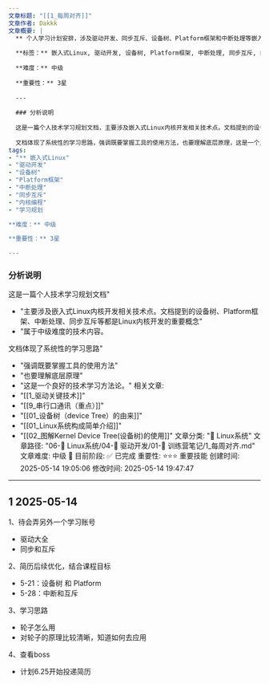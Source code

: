 ```yaml
---
文章标题: "[[1_每周对齐]]" 
文章作者: Dakkk
文章概要: |
  ** 个人学习计划安排，涉及驱动开发、同步互斥、设备树、Platform框架和中断处理等嵌入式Linux内核技术的学习路线规划。
  
  **标签：** 嵌入式Linux, 驱动开发, 设备树, Platform框架, 中断处理, 同步互斥, 内核编程, 学习规划
  
  **难度：** 中级
  
  **重要性：** 3星
  
  ---
  
  ### 分析说明
  
  这是一篇个人技术学习规划文档，主要涉及嵌入式Linux内核开发相关技术点。文档提到的设备树、Platform框架、中断处理、同步互斥等都是Linux内核开发的重要概念，属于中级难度的技术内容。
  
  文档体现了系统性的学习思路，强调既要掌握工具的使用方法，也要理解底层原理，这是一个良好的技术学习方法论。
tags:
- "** 嵌入式Linux"
- "驱动开发"
- "设备树"
- "Platform框架"
- "中断处理"
- "同步互斥"
- "内核编程"
- "学习规划

**难度：** 中级

**重要性：** 3星

---
```


### 分析说明

这是一篇个人技术学习规划文档"
- "主要涉及嵌入式Linux内核开发相关技术点。文档提到的设备树、Platform框架、中断处理、同步互斥等都是Linux内核开发的重要概念"
- "属于中级难度的技术内容。

文档体现了系统性的学习思路"
- "强调既要掌握工具的使用方法"
- "也要理解底层原理"
- "这是一个良好的技术学习方法论。"
相关文章:
- "[[1_驱动关键技术]]"
- "[[9_串行口通讯（重点）]]"
- "[[01_设备树（device Tree）的由来]]"
- "[[01_Linux系统构成简单介绍]]"
- "[[02_图解Kernel Device Tree(设备树)的使用]]"
文章分类: "🐧 Linux系统"
文章路径: "06-🐧 Linux系统/04-🔌 驱动开发/01-📝 训练营笔记/1_每周对齐.md"
文章难度: 中级 🌳
目前阶段: ✅ 已完成
重要性: ⭐⭐⭐ 重要技能
创建时间: 2025-05-14 19:05:06
修改时间: 2025-05-14 19:47:47
---
## 1 2025-05-14

1、待会弄另外一个学习账号
- 驱动大全
- 同步和互斥

2、简历后续优化，结合课程目标
- 5-21：设备树 和 Platform
- 5-28：中断和互斥

3、学习思路
- 轮子怎么用
- 对轮子的原理比较清晰，知道如何去应用

4、查看boss
- 计划6.25开始投递简历
